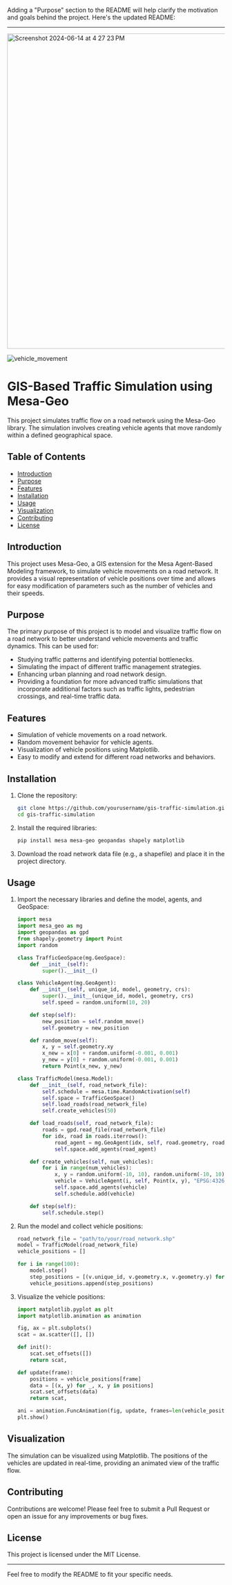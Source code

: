 Adding a "Purpose" section to the README will help clarify the motivation and goals behind the project. Here's the updated README:

---
<img width="728" alt="Screenshot 2024-06-14 at 4 27 23 PM" src="https://github.com/projectmesa/mesa-examples/assets/153541511/e6464cf9-d709-4106-b8fb-a579fec7bca1">


![vehicle_movement](https://github.com/PRIYANSHU2026/mesa-examples/assets/153541511/00d606a8-6af4-47cc-94d8-d233b854a036)


# GIS-Based Traffic Simulation using Mesa-Geo

This project simulates traffic flow on a road network using the Mesa-Geo library. The simulation involves creating vehicle agents that move randomly within a defined geographical space.

## Table of Contents
- [Introduction](#introduction)
- [Purpose](#purpose)
- [Features](#features)
- [Installation](#installation)
- [Usage](#usage)
- [Visualization](#visualization)
- [Contributing](#contributing)
- [License](#license)

## Introduction
This project uses Mesa-Geo, a GIS extension for the Mesa Agent-Based Modeling framework, to simulate vehicle movements on a road network. It provides a visual representation of vehicle positions over time and allows for easy modification of parameters such as the number of vehicles and their speeds.

## Purpose
The primary purpose of this project is to model and visualize traffic flow on a road network to better understand vehicle movements and traffic dynamics. This can be used for:
- Studying traffic patterns and identifying potential bottlenecks.
- Simulating the impact of different traffic management strategies.
- Enhancing urban planning and road network design.
- Providing a foundation for more advanced traffic simulations that incorporate additional factors such as traffic lights, pedestrian crossings, and real-time traffic data.

## Features
- Simulation of vehicle movements on a road network.
- Random movement behavior for vehicle agents.
- Visualization of vehicle positions using Matplotlib.
- Easy to modify and extend for different road networks and behaviors.

## Installation
1. Clone the repository:
   ```bash
   git clone https://github.com/yourusername/gis-traffic-simulation.git
   cd gis-traffic-simulation
   ```

2. Install the required libraries:
   ```bash
   pip install mesa mesa-geo geopandas shapely matplotlib
   ```

3. Download the road network data file (e.g., a shapefile) and place it in the project directory.

## Usage
1. Import the necessary libraries and define the model, agents, and GeoSpace:
   ```python
   import mesa
   import mesa_geo as mg
   import geopandas as gpd
   from shapely.geometry import Point
   import random

   class TrafficGeoSpace(mg.GeoSpace):
       def __init__(self):
           super().__init__()

   class VehicleAgent(mg.GeoAgent):
       def __init__(self, unique_id, model, geometry, crs):
           super().__init__(unique_id, model, geometry, crs)
           self.speed = random.uniform(10, 20)

       def step(self):
           new_position = self.random_move()
           self.geometry = new_position

       def random_move(self):
           x, y = self.geometry.xy
           x_new = x[0] + random.uniform(-0.001, 0.001)
           y_new = y[0] + random.uniform(-0.001, 0.001)
           return Point(x_new, y_new)

   class TrafficModel(mesa.Model):
       def __init__(self, road_network_file):
           self.schedule = mesa.time.RandomActivation(self)
           self.space = TrafficGeoSpace()
           self.load_roads(road_network_file)
           self.create_vehicles(50)

       def load_roads(self, road_network_file):
           roads = gpd.read_file(road_network_file)
           for idx, road in roads.iterrows():
               road_agent = mg.GeoAgent(idx, self, road.geometry, roads.crs)
               self.space.add_agents(road_agent)

       def create_vehicles(self, num_vehicles):
           for i in range(num_vehicles):
               x, y = random.uniform(-10, 10), random.uniform(-10, 10)
               vehicle = VehicleAgent(i, self, Point(x, y), "EPSG:4326")
               self.space.add_agents(vehicle)
               self.schedule.add(vehicle)

       def step(self):
           self.schedule.step()
   ```

2. Run the model and collect vehicle positions:
   ```python
   road_network_file = "path/to/your/road_network.shp"
   model = TrafficModel(road_network_file)
   vehicle_positions = []

   for i in range(100):
       model.step()
       step_positions = [(v.unique_id, v.geometry.x, v.geometry.y) for v in model.schedule.agents if isinstance(v, VehicleAgent)]
       vehicle_positions.append(step_positions)
   ```

3. Visualize the vehicle positions:
   ```python
   import matplotlib.pyplot as plt
   import matplotlib.animation as animation

   fig, ax = plt.subplots()
   scat = ax.scatter([], [])

   def init():
       scat.set_offsets([])
       return scat,

   def update(frame):
       positions = vehicle_positions[frame]
       data = [(x, y) for _, x, y in positions]
       scat.set_offsets(data)
       return scat,

   ani = animation.FuncAnimation(fig, update, frames=len(vehicle_positions), init_func=init, blit=True)
   plt.show()
   ```

## Visualization
The simulation can be visualized using Matplotlib. The positions of the vehicles are updated in real-time, providing an animated view of the traffic flow.

## Contributing
Contributions are welcome! Please feel free to submit a Pull Request or open an issue for any improvements or bug fixes.

## License
This project is licensed under the MIT License.

---

Feel free to modify the README to fit your specific needs.
